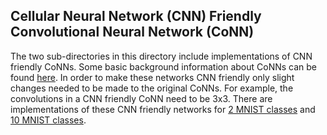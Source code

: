 ## Cellular Neural Network (CNN) Friendly Convolutional Neural Network (CoNN)

The two sub-directories in this directory include implementations of CNN friendly CoNNs. Some basic background information about CoNNs can be found [here]. In order to make these networks CNN friendly only slight changes needed to be made to the original CoNNs. For example, the convolutions in a CNN friendly CoNN need to be 3x3. There are implementations of these CNN friendly networks for [2 MNIST classes] and [10 MNIST classes].

[here]: https://github.com/slancas1/budapest_research

[2 MNIST classes]: https://github.com/slancas1/budapest_research/tree/master/CNN_friendly_CoNN/CNN_friendly_2

[10 MNIST classes]: https://github.com/slancas1/budapest_research/tree/master/CNN_friendly_CoNN/CNN_friendly_10
